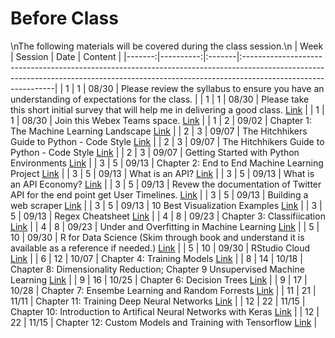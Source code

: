 Before Class
============================

\nThe following materials will be covered during the class session.\n
|   Week |   Session | Date   | Content                                                                                                                                                                                    |
|-------:|----------:|:-------|:-------------------------------------------------------------------------------------------------------------------------------------------------------------------------------------------|
|      1 |         1 | 08/30  | Please review the syllabus to ensure you have an understanding of expectations for the class.                                                                                              |
|      1 |         1 | 08/30  | Please take this short initial survey that will help me in delivering a good  class.  [Link](https://forms.gle/6T7UdT7dZWboufeS7)                                                          |
|      1 |         1 | 08/30  | Join this Webex Teams space.  [Link](https://eurl.io/#KijTiY1Sa)                                                                                                                           |
|      1 |         2 | 09/02  | Chapter 1: The Machine Learning Landscape [Link](https://www.amazon.com/Hands-Machine-Learning-Scikit-Learn-TensorFlow/dp/1492032646/)                                                     |
|      2 |         3 | 09/07  | The Hitchhikers Guide to Python - Code Style [Link](https://docs.python-guide.org/writing/style/)                                                                                          |
|      2 |         3 | 09/07  | The Hitchhikers Guide to Python - Code Style [Link](https://docs.python-guide.org/writing/style/)                                                                                          |
|      2 |         3 | 09/07  | Getting Started with Python Environments [Link](https://towardsdatascience.com/getting-started-with-python-environments-using-conda-32e9f2779307 )                                         |
|      3 |         5 | 09/13  | Chapter 2: End to End Machine Learning Project [Link](https://www.amazon.com/Hands-Machine-Learning-Scikit-Learn-TensorFlow/dp/1492032646/)                                                |
|      3 |         5 | 09/13  | What is an API? [Link](https://www.freecodecamp.org/news/what-is-an-api-in-english-please-b880a3214a82/)                                                                                   |
|      3 |         5 | 09/13  | What is an API Economy? [Link](https://www.mulesoft.com/resources/api/what-is-an-api-economy)                                                                                              |
|      3 |         5 | 09/13  | Revew the documentation of Twitter API for the end point get User Timelines.  [Link](https://developer.twitter.com/en/docs/tweets/timelines/api-reference/get-statuses-user_timeline.html) |
|      3 |         5 | 09/13  | Building a web scraper [Link](https://www.dataquest.io/blog/web-scraping-tutorial-python/)                                                                                                 |
|      3 |         5 | 09/13  | 10 Best Visualization Examples [Link](https://www.tableau.com/learn/articles/best-beautiful-data-visualization-examples)                                                                   |
|      3 |         5 | 09/13  | Regex Cheatsheet [Link](https://medium.com/factory-mind/regex-tutorial-a-simple-cheatsheet-by-examples-649dc1c3f285)                                                                       |
|      4 |         8 | 09/23  | Chapter 3: Classifiication [Link](https://www.amazon.com/Hands-Machine-Learning-Scikit-Learn-TensorFlow/dp/1492032646/)                                                                    |
|      4 |         8 | 09/23  | Under and Overfitting in Machine Learning [Link](https://medium.com/greyatom/what-is-underfitting-and-overfitting-in-machine-learning-and-how-to-deal-with-it-6803a989c76)                 |
|      5 |        10 | 09/30  | R for Data Science (Skim through book and understand it is available as a reference if needed.) [Link](https://r4ds.had.co.nz)                                                             |
|      5 |        10 | 09/30  | RStudio Cloud [Link](https://rstudio.cloud/project/232375)                                                                                                                                 |
|      6 |        12 | 10/07  | Chapter 4: Training Models [Link](https://www.amazon.com/Hands-Machine-Learning-Scikit-Learn-TensorFlow/dp/1492032646/)                                                                    |
|      8 |        14 | 10/18  | Chapter 8: Dimensionality Reduction; Chapter 9 Unsupervised Machine Learning [Link](https://www.amazon.com/Hands-Machine-Learning-Scikit-Learn-TensorFlow/dp/1492032646/)                  |
|      9 |        16 | 10/25  | Chapter 6: Decision Trees [Link](https://www.amazon.com/Hands-Machine-Learning-Scikit-Learn-TensorFlow/dp/1492032646/)                                                                     |
|      9 |        17 | 10/28  | Chapter 7: Ensembe Learning and Random Forrests [Link](https://www.amazon.com/Hands-Machine-Learning-Scikit-Learn-TensorFlow/dp/1492032646/)                                               |
|     11 |        21 | 11/11  | Chapter 11: Training Deep Neural Networks [Link](https://www.amazon.com/Hands-Machine-Learning-Scikit-Learn-TensorFlow/dp/1492032646/)                                                     |
|     12 |        22 | 11/15  | Chapter 10: Introduction to Artifical Neural Networks with Keras [Link](https://www.amazon.com/Hands-Machine-Learning-Scikit-Learn-TensorFlow/dp/1492032646/)                              |
|     12 |        22 | 11/15  | Chapter 12: Custom Models and Training with Tensorflow [Link](https://www.amazon.com/Hands-Machine-Learning-Scikit-Learn-TensorFlow/dp/1492032646/)                                        |